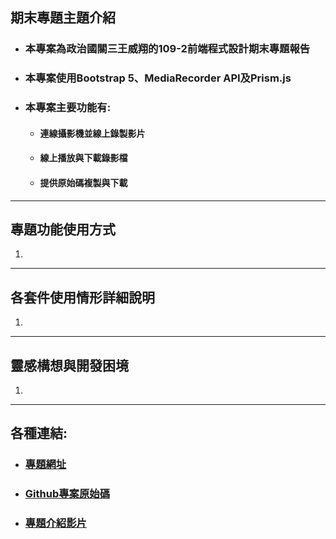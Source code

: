## 期末專題主題介紹
* ### 本專案為政治國關三王威翔的109-2前端程式設計期末專題報告
* ### 本專案使用Bootstrap 5、MediaRecorder API及Prism.js
* ### 本專案主要功能有:
    * #### 連線攝影機並線上錄製影片
    * #### 線上播放與下載錄影檔
    * #### 提供原始碼複製與下載
___
## 專題功能使用方式
1. 
___
## 各套件使用情形詳細說明
1. 
___
## 靈感構想與開發困境
1. 
___
## 各種連結:
* ### [專題網址](http:// "將開啟本專題的網頁")
* ### [Github專案原始碼](http:// "將開啟放在Github裡的原始碼")
* ### [專題介紹影片](http:// "將從Google雲端開啟專題介紹影片")